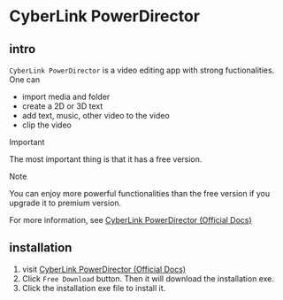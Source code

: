 # CyberLink PowerDirector
## intro
`CyberLink PowerDirector` is a video editing app with strong fuctionalities. One can 
+ import media and folder
+ create a 2D or 3D text
+ add text, music, other video to the video
+ clip the video

> [!IMPORTANT]
> The most important thing is that it has a free version.

> [!NOTE]
> You can enjoy more powerful functionalities than the free version if you upgrade it to premium version.

For more information, see [CyberLink PowerDirector (Official Docs)](https://www.cyberlink.com/products/powerdirector-video-editing-software/overview_en_US.html?affid=2581_-1_691_PDR-B&msclkid=4fad81213dce121add4ae79cbd196727&utm_source=bing&utm_medium=cpc&utm_campaign=PowerDirector%20Branded%20-%20IntENG&utm_term=what%20is%20cyberlink%20powerdirector&utm_content=CyberLink%20PowerDirector)

## installation
1. visit [CyberLink PowerDirector (Official Docs)](https://www.cyberlink.com/products/powerdirector-video-editing-software/overview_en_US.html?affid=2581_-1_691_PDR-B&msclkid=4fad81213dce121add4ae79cbd196727&utm_source=bing&utm_medium=cpc&utm_campaign=PowerDirector%20Branded%20-%20IntENG&utm_term=what%20is%20cyberlink%20powerdirector&utm_content=CyberLink%20PowerDirector)
2. Click `Free Download` button. Then it will download the installation exe.
3. Click the installation exe file to install it.
